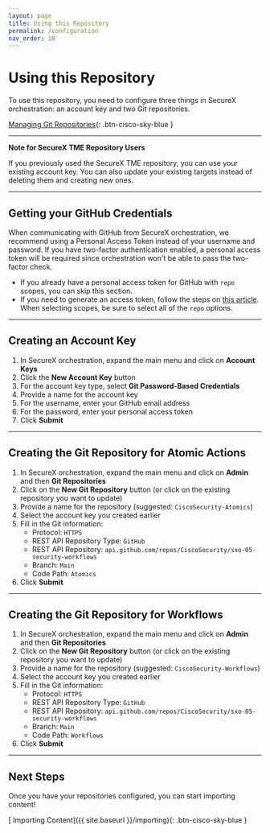 ```yaml
---
layout: page
title: Using this Repository
permalink: /configuration
nav_order: 10
---
```


# Using this Repository
To use this repository, you need to configure three things in SecureX orchestration: an account key and two Git repositories.

[<i class="fa fa-video mr-1"></i> Managing Git Repositories](https://www.youtube.com/watch?v=qVZHXcxYj9k&list=PLPFIie48Myg2tu2gHbgm-moYg8LDaXsSo&index=6){: .btn-cisco-sky-blue }

---

**Note for SecureX TME Repository Users**

If you previously used the SecureX TME repository, you can use your existing account key. You can also update your existing targets instead of deleting them and creating new ones.

---

## Getting your GitHub Credentials
When communicating with GitHub from SecureX orchestration, we recommend using a Personal Access Token instead of your username and password. If you have two-factor authentication enabled, a personal access token will be required since orchestration won't be able to pass the two-factor check.
* If you already have a personal access token for GitHub with `repo` scopes, you can skip this section.
* If you need to generate an access token, follow the steps on [this article](https://docs.github.com/en/free-pro-team@latest/github/authenticating-to-github/creating-a-personal-access-token). When selecting scopes, be sure to select all of the `repo` options.

---

## Creating an Account Key
1. In SecureX orchestration, expand the main menu and click on **Account Keys**
1. Click the **New Account Key** button
1. For the account key type, select **Git Password-Based Credentials**
1. Provide a name for the account key
1. For the username, enter your GitHub email address
1. For the password, enter your personal access token
1. Click **Submit**

---

## Creating the Git Repository for Atomic Actions
1. In SecureX orchestration, expand the main menu and click on **Admin** and then **Git Repositories**
1. Click on the **New Git Repository** button (or click on the existing repository you want to update)
1. Provide a name for the repository (suggested: `CiscoSecurity-Atomics`)
1. Select the account key you created earlier
1. Fill in the Git information:
	* Protocol: `HTTPS`
	* REST API Repository Type: `GitHub`
	* REST API Repository: `api.github.com/repos/CiscoSecurity/sxo-05-security-workflows`
	* Branch: `Main`
	* Code Path: `Atomics`
1. Click **Submit**

---

## Creating the Git Repository for Workflows
1. In SecureX orchestration, expand the main menu and click on **Admin** and then **Git Repositories**
1. Click on the **New Git Repository** button (or click on the existing repository you want to update)
1. Provide a name for the repository (suggested: `CiscoSecurity-Workflows`)
1. Select the account key you created earlier
1. Fill in the Git information:
	* Protocol: `HTTPS`
	* REST API Repository Type: `GitHub`
	* REST API Repository: `api.github.com/repos/CiscoSecurity/sxo-05-security-workflows`
	* Branch: `Main`
	* Code Path: `Workflows`
1. Click **Submit**

---

## Next Steps
Once you have your repositories configured, you can start importing content!

[<i class="fa fa-upload mr-1"></i> Importing Content]({{ site.baseurl }}/importing){: .btn-cisco-sky-blue }